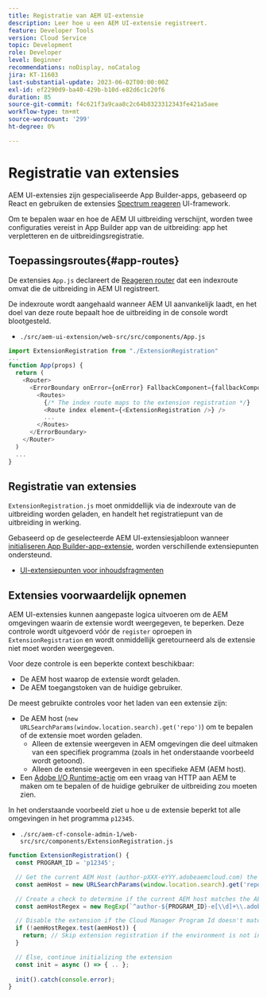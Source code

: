 ```yaml
---
title: Registratie van AEM UI-extensie
description: Leer hoe u een AEM UI-extensie registreert.
feature: Developer Tools
version: Cloud Service
topic: Development
role: Developer
level: Beginner
recommendations: noDisplay, noCatalog
jira: KT-11603
last-substantial-update: 2023-06-02T00:00:00Z
exl-id: ef2290d9-ba40-429b-b10d-e82d6c1c20f6
duration: 85
source-git-commit: f4c621f3a9caa8c2c64b8323312343fe421a5aee
workflow-type: tm+mt
source-wordcount: '299'
ht-degree: 0%

---
```


# Registratie van extensies

AEM UI-extensies zijn gespecialiseerde App Builder-apps, gebaseerd op React en gebruiken de extensies [Spectrum reageren](https://react-spectrum.adobe.com/react-spectrum/) UI-framework.

Om te bepalen waar en hoe de AEM UI uitbreiding verschijnt, worden twee configuraties vereist in App Builder app van de uitbreiding: app het verpletteren en de uitbreidingsregistratie.

## Toepassingsroutes{#app-routes}

De extensies `App.js` declareert de [Reageren router](https://reactrouter.com/en/main) dat een indexroute omvat die de uitbreiding in AEM UI registreert.

De indexroute wordt aangehaald wanneer AEM UI aanvankelijk laadt, en het doel van deze route bepaalt hoe de uitbreiding in de console wordt blootgesteld.

+ `./src/aem-ui-extension/web-src/src/components/App.js`

```javascript
import ExtensionRegistration from "./ExtensionRegistration"
...            
function App(props) {
  return (
    <Router>
      <ErrorBoundary onError={onError} FallbackComponent={fallbackComponent}>
        <Routes>
          {/* The index route maps to the extension registration */}
          <Route index element={<ExtensionRegistration />} />
          ...                                   
        </Routes>
      </ErrorBoundary>
    </Router>
  )
  ...
}
```

## Registratie van extensies

`ExtensionRegistration.js` moet onmiddellijk via de indexroute van de uitbreiding worden geladen, en handelt het registratiepunt van de uitbreiding in werking.

Gebaseerd op de geselecteerde AEM UI-extensiesjabloon wanneer [initialiseren App Builder-app-extensie](./app-initialization.md), worden verschillende extensiepunten ondersteund.

+ [UI-extensiepunten voor inhoudsfragmenten](./content-fragments/overview.md#extension-points)

## Extensies voorwaardelijk opnemen

AEM UI-extensies kunnen aangepaste logica uitvoeren om de AEM omgevingen waarin de extensie wordt weergegeven, te beperken. Deze controle wordt uitgevoerd vóór de `register` oproepen in `ExtensionRegistration` en wordt onmiddellijk geretourneerd als de extensie niet moet worden weergegeven.

Voor deze controle is een beperkte context beschikbaar:

+ De AEM host waarop de extensie wordt geladen.
+ De AEM toegangstoken van de huidige gebruiker.

De meest gebruikte controles voor het laden van een extensie zijn:

+ De AEM host (`new URLSearchParams(window.location.search).get('repo')`) om te bepalen of de extensie moet worden geladen.
   + Alleen de extensie weergeven in AEM omgevingen die deel uitmaken van een specifiek programma (zoals in het onderstaande voorbeeld wordt getoond).
   + Alleen de extensie weergeven in een specifieke AEM (AEM host).
+ Een [Adobe I/O Runtime-actie](./runtime-action.md) om een vraag van HTTP aan AEM te maken om te bepalen of de huidige gebruiker de uitbreiding zou moeten zien.

In het onderstaande voorbeeld ziet u hoe u de extensie beperkt tot alle omgevingen in het programma `p12345`.

+ `./src/aem-cf-console-admin-1/web-src/src/components/ExtensionRegistration.js`

```javascript
function ExtensionRegistration() {
  const PROGRAM_ID = 'p12345';

  // Get the current AEM Host (author-pXXX-eYYY.adobeaemcloud.com) the extension is loading on
  const aemHost = new URLSearchParams(window.location.search).get('repo');

  // Create a check to determine if the current AEM host matches the AEM program that uses this extension 
  const aemHostRegex = new RegExp(`^author-${PROGRAM_ID}-e[\\d]+\\.adobeaemcloud\\.com$`)

  // Disable the extension if the Cloud Manager Program Id doesn't match the regex.
  if (!aemHostRegex.test(aemHost)) {
    return; // Skip extension registration if the environment is not in program p12345.
  }

  // Else, continue initializing the extension
  const init = async () => { .. };
  
  init().catch(console.error);
}
```
